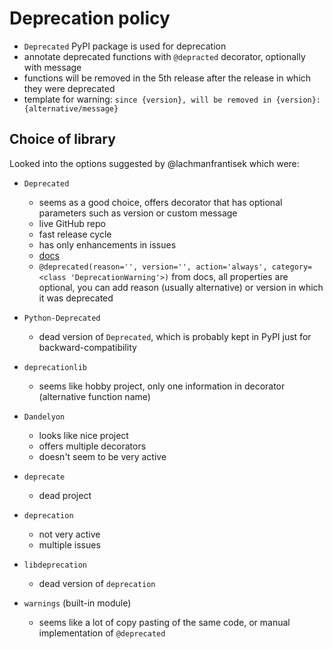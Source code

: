 # Deprecation policy

- `Deprecated` PyPI package is used for deprecation
- annotate deprecated functions with `@depracted` decorator, optionally with message
- functions will be removed in the 5th release after the release in which they were
  deprecated
- template for warning: `since {version}, will be removed in {version}: {alternative/message}`

## Choice of library

Looked into the options suggested by @lachmanfrantisek which were:

- `Deprecated`

  - seems as a good choice, offers decorator that has optional parameters such as version or custom message
  - live GitHub repo
  - fast release cycle
  - has only enhancements in issues
  - [docs](https://deprecated.readthedocs.io/en/latest/?badge=latest)
  - `@deprecated(reason='', version='', action='always', category=<class 'DeprecationWarning'>)`
    from docs, all properties are optional, you can add reason (usually alternative) or version in which it was deprecated

- `Python-Deprecated`

  - dead version of `Deprecated`, which is probably kept in PyPI just for backward-compatibility

- `deprecationlib`

  - seems like hobby project, only one information in decorator (alternative function name)

- `Dandelyon`

  - looks like nice project
  - offers multiple decorators
  - doesn't seem to be very active

- `deprecate`

  - dead project

- `deprecation`

  - not very active
  - multiple issues

- `libdeprecation`

  - dead version of `deprecation`

- `warnings` (built-in module)
  - seems like a lot of copy pasting of the same code, or manual implementation of `@deprecated`
